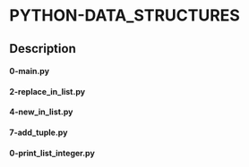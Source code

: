 # PYTHON-DATA_STRUCTURES
## Description
#### 0-main.py                
#### 2-replace_in_list.py              
#### 4-new_in_list.py           
#### 7-add_tuple.py
#### 0-print_list_integer.py  
